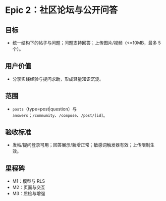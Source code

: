 # Epic 2：社区论坛与公开问答

## 目标

- 统一结构下的帖子与问题；问题支持回答；上传图片/视频（<=10MB，最多 5 个）。

## 用户价值

- 分享实践经验与提问求助，形成轻量知识沉淀。

## 范围

- `posts`（type=post|question）与 `answers`；`/community`、`/compose`、`/post/[id]`。

## 验收标准

- 发帖/提问登录可用；回答展示/新增正常；敏感词触发器有效；上传限制生效。

## 里程碑

- M1：模型与 RLS
- M2：页面与交互
- M3：质检与增强
